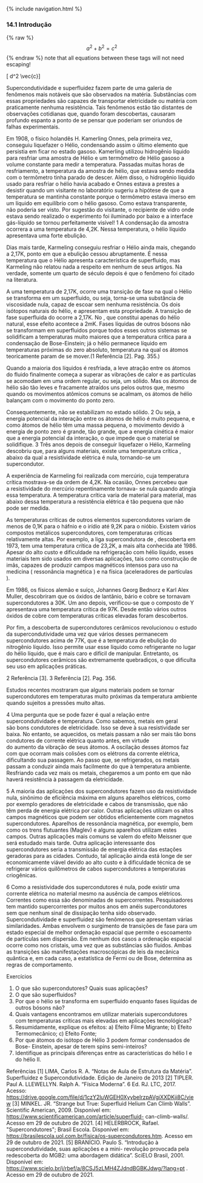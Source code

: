 {% include navigation.html %}


### 14.1 Introdução


{% raw %}
  $$a^2 + b^2 = c^2$$ 
 {% endraw %}
note that all equations between these tags will not need escaping! 

\[ d^2 \vec{c}\]
 
Supercondutividade e superfluidez fazem parte de uma galeria de fenômenos
mais notáveis que são observados na matéria. Substâncias com essas propriedades são
capazes de transportar eletricidade ou matéria com praticamente nenhuma
resistência. Tais fenômenos estão tão distantes de observações cotidianas que,
quando foram descobertas, causaram profundo espanto a ponto de se pensar que
poderiam ser oriundos de falhas experimentais.

Em 1908, o físico holandês H. Kamerling Onnes, pela primeira vez, conseguiu
liquefazer o Hélio, condensando assim o último elemento que persistia em ficar no
estado gasoso. Kamerling utilizou hidrogênio líquido para resfriar uma amostra de
Hélio e um termômetro de Hélio gasoso a volume constante para medir a
temperatura. Passadas muitas horas de resfriamento, a temperatura da amostra de
hélio, que estava sendo medida com o termômetro tinha parado de descer. Além
disso, o hidrogênio líquido usado para resfriar o hélio havia acabado e Onnes estava a
prestes a desistir quando um visitante no laboratório sugeriu a hipótese de que a
temperatura se mantinha constante porque o termômetro estava imerso em um
líquido em equilíbrio com o hélio gasoso. Como estava transparente, não poderia ser
visto. Por sugestão do visitante, o recipiente de vidro onde estava sendo realizado o
experimento foi iluminado por baixo e a interface gás-líquido se tornou perfeitamente
visível! 1 A condensação da amostra ocorrera a uma temperatura de 4,2K. Nessa
temperatura, o hélio líquido apresentava uma forte ebulição.

Dias mais tarde, Karmeling conseguiu resfriar o Hélio ainda mais, chegando a
2,17K, ponto em que a ebulição cessou abruptamente. É nessa temperatura que o
Hélio apresenta característica de superfluido, mas Karmeling não relatou nada a
respeito em nenhum de seus artigos. Na verdade, somente um quarto de século
depois é que o fenômeno foi citado na literatura.

A uma temperatura de 2,17K, ocorre uma transição de fase na qual o Hélio se
transforma em um superfluido, ou seja, torna-se uma substância de viscosidade nula,
capaz de escoar sem nenhuma resistência. Os dois isótopos naturais do hélio, e
apresentam esta propriedade. A transição de fase superfluida do ocorre a 2,17K. No ,
que constitui apenas do hélio natural, esse efeito acontece a 2mK. Fases líquidas de
outros bósons não se transformam em superfluidos porque todos esses outros
sistemas se solidificam a temperaturas muito maiores que a temperatura crítica para a
condensação de Bose-Einstein; já o hélio permanece líquido em temperaturas
próximas do zero absoluto, temperatura na qual os átomos teoricamente param de se
mover.(1 Referência [2]. Pag. 355.)

Quando a maioria dos líquidos é resfriada, a leve atração entre os átomos do
fluido finalmente começa a superar as vibrações de calor e as partículas se acomodam
em uma ordem regular, ou seja, um sólido. Mas os átomos de hélio são tão leves e
fracamente atraídos uns pelos outros que, mesmo quando os movimentos atômicos
comuns se acalmam, os átomos de hélio balançam com o movimento do ponto zero.

Consequentemente, não se estabilizam no estado sólido. 2 Ou seja, a energia potencial
da interação entre os átomos de hélio é muito pequena, e como átomos de hélio têm
uma massa pequena, o movimento devido à energia de ponto zero é grande, tão
grande, que a energia cinética é maior que a energia potencial da interação, o que
impede que o material se solidifique. 3 Três anos depois de conseguir liquefazer o Hélio, Karmeling descobriu que, para
alguns materiais, existe uma temperatura crítica , abaixo da qual a resistividade
elétrica é nula, tornando-se um supercondutor. 

A experiência de Karmeling foi
realizada com mercúrio, cuja temperatura crítica mostrava-se da ordem de 4,2K. Na
ocasião, Onnes percebeu que a resistividade do mercúrio repentinamente tornava-
se nula quando atingia essa temperatura. A temperatura crítica varia de material para
material, mas abaixo dessa temperatura a resistência elétrica é tão pequena que não
pode ser medida.

As temperaturas críticas de outros elementos supercondutores variam de
menos de 0,1K para o háfnio e o irídio até 9,2K para o nióbio.
Existem vários compostos metálicos supercondutores, com temperaturas
críticas relativamente altas. Por exemplo, a liga supercondutora de , descoberta em
1973, tem uma temperatura crítica de 23,2K, a mais alta conhecida até 1986. Apesar
do alto custo e dificuldade na refrigeração com hélio líquido, esses materiais tem sido
usados em diversas aplicações, tais como construção de imãs, capazes de produzir
campos magnéticos intensos para uso na medicina ( ressonância magnética ) e na física
(aceleradores de partículas ).

Em 1986, os físicos alemão e suíço, Johannes Georg Bednorz e Karl Alex Muller,
descobriram que os óxidos de lantânio, bário e cobre se tornavam supercondutores a
30K. Um ano depois, verificou-se que o composto de Y apresentava uma temperatura
crítica de 97K. Desde então vários outros óxidos de cobre com temperaturas críticas
elevadas foram descobertos.

Por fim, a descoberta de supercondutores cerâmicos revolucionou o estudo da
supercondutividade uma vez que vários desses permanecem supercondutores acima
de 77K, que é a temperatura de ebulição do nitrogênio líquido. Isso permite usar esse
líquido como refrigerante no lugar do hélio líquido, que é mais caro e difícil de
manipular. Entretanto, os supercondutores cerâmicos são extremamente quebradiços,
o que dificulta seu uso em aplicações práticas.

2 Referência [3].
3 Referência [2]. Pag. 356.

Estudos recentes mostraram que alguns materiais podem se tornar
supercondutores em temperaturas muito próximas da temperatura ambiente quando
sujeitos a pressões muito altas.

4
Uma pergunta que se pode fazer é qual a relação entre supercondutividade e
temperatura. Como sabemos, metais em geral são bons condutores de eletricidade.
Isso se deve à sua resistividade ser baixa. No entanto, se aquecidos, os metais passam
a não ser mais tão bons condutores de corrente elétrica quanto antes, em virtude
do aumento da vibração de seus átomos. A oscilação desses átomos faz com que
ocorram mais colisões com os elétrons da corrente elétrica, dificultando sua passagem.
Ao passo que, se refrigerados, os metais passam a conduzir ainda mais facilmente do
que à temperatura ambiente. Resfriando cada vez mais os metais, chegaremos a um
ponto em que não haverá resistência à passagem da eletricidade.

5
A maioria das aplicações dos supercondutores fazem uso da resistividade nula,
sinônimo de eficiência máxima em alguns aparelhos elétricos, como por exemplo
geradores de eletricidade e cabos de transmissão, que não têm perda de energia
elétrica por calor. Outras aplicações utilizam os altos campos magnéticos que podem
ser obtidos eficientemente com magnetos supercondutores. Aparelhos de ressonância
magnética, por exemplo, bem como os trens flutuantes (Maglev) e alguns aparelhos
utilizam estes campos. Outras aplicações mais comuns se valem do efeito Meissner
que será estudado mais tarde. Outra aplicação interessante dos supercondutores seria
a transmissão de energia elétrica das estações geradoras para as cidades. Contudo, tal
aplicação ainda está longe de ser economicamente viável devido ao alto custo e à
dificuldade técnica de se refrigerar vários quilômetros de cabos supercondutores a
temperaturas criogênicas.

6
Como a resistividade dos supercondutores é nula, pode existir uma corrente
elétrica no material mesmo na ausência de campos elétricos. Correntes como essa são
denominadas de supercorrentes. Pesquisadores tem mantido supercorrentes por
muitos anos em anéis supercondutores sem que nenhum sinal de dissipação tenha
sido observado.
Supercondutividade e superfluidez são fenômenos que apresentam várias
similaridades. Ambas envolvem o surgimento de transições de fase para um estado
especial de melhor ordenação espacial que permite o escoamento de partículas sem
dispersão. Em nenhum dos casos a ordenação espacial ocorre como nos cristais, uma
vez que as substâncias são fluidos. Ambas as transições são manifestações
macroscópicas de leis da mecânica quântica e, em cada caso, a estatística de Fermi ou
de Bose, determina as regras de comportamento.

Exercícios
1) O que são supercondutores? Quais suas aplicações?
2) O que são superfluidos?
3) Por que o hélio se transforma em superfluido enquanto fases líquidas de outros
bósons não?
4) Quais vantagens encontramos em utilizar materiais supercondutores com
temperaturas críticas mais elevadas em aplicações tecnológicas?
5) Resumidamente, explique os efeitos:
a) Efeito Filme Migrante;
b) Efeito Termomecânico;
c) Efeito Fonte;
6) Por que átomos do isótopo de Hélio 3 podem formar condensados de Bose-
Einstein, apesar de terem spins semi-inteiros?
7) Identifique as principais diferenças entre as características do hélio I e do hélio
II.

Referências
[1] LIMA, Carlos R. A. “Notas de Aula de Estrutura da Matéria”. Superfluidez e
Supercondutividade. Edição de Janeiro de 2013
[2] TIPLER. Paul A. LLEWELLYN. Ralph A. “Física Moderna”. 6 Ed. RJ. LTC, 2017. Acesso:
https://drive.google.com/file/d/1czY2luWGEH0XyybeIrzpAVgiXXDKji8C/view
[3] MINKEL. JR. “Strange but True: Superfluid Helium Can Climb Walls”. Scientific
American, 2009. Disponível em: https://www.scientificamerican.com/article/superfluid-
can-climb-walls/. Acesso em 29 de outubro de 2021.
[4] HELERBROCK, Rafael. &quot;Supercondutores&quot;; Brasil Escola. Disponível em:
https://brasilescola.uol.com.br/fisica/os-supercondutores.htm. Acesso em 29 de
outubro de 2021.
[5] BRANÍCIO. Paulo S. “Introdução à supercondutividade, suas aplicações e a mini-
revolução provocada pela redescoberta do MGB2: uma abordagem didática”. SciELO
Brasil, 2001. Disponível em:
https://www.scielo.br/j/rbef/a/8CSJ5zLMH4ZJdndBGBKJdwg/?lang=pt . Acesso em 29
de outubro de 2021.
